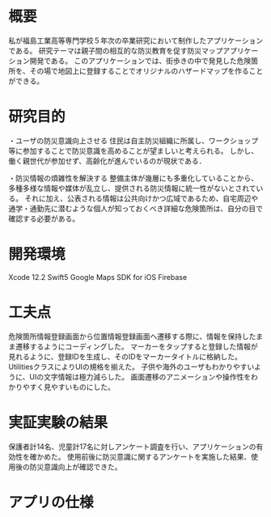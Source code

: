 # 概要
私が福島工業高等専門学校５年次の卒業研究において制作したアプリケーションである。
研究テーマは親子間の相互的な防災教育を促す防災マップアプリケーション開発である。
このアプリケーションでは、街歩きの中で発見した危険箇所を、その場で地図上に登録することでオリジナルのハザードマップを作ることができる。

# 研究目的
・ユーザの防災意識向上させる
住民は自主防災組織に所属し、ワークショップ等に参加することで防災意識を高めることが望ましいと考えられる。
しかし、働く親世代が参加せず、高齢化が進んでいるのが現状である．

・防災情報の煩雑性を解決する
整備主体が幾層にも多重化していることから、多種多様な情報や媒体が乱立し、提供される防災情報に統一性がないとされている。
それに加え、公表される情報は公共向けかつ広域であるため、自宅周辺や通学・通勤先に潜むような個人が知っておくべき詳細な危険箇所は、自分の目で確認する必要がある。

# 開発環境
Xcode 12.2
Swift5
Google Maps SDK for iOS
Firebase

# 工夫点
危険箇所情報登録画面から位置情報登録画面へ遷移する際に、情報を保持したまま遷移するようにコーディングした。
マーカーをタップすると登録した情報が見れるように、登録IDを生成し、そのIDをマーカータイトルに格納した。
UtilitiesクラスによりUIの規格を揃えた。
子供や海外のユーザもわかりやすいように、UIの文字情報は極力減らした。
画面遷移のアニメーションや操作性をわかりやすく見やすいものにした。

# 実証実験の結果
保護者計14名、児童計17名に対しアンケート調査を行い、アプリケーションの有効性を確かめた。
使用前後に防災意識に関するアンケートを実施した結果、使用後の防災意識向上が確認できた。

# アプリの仕様






